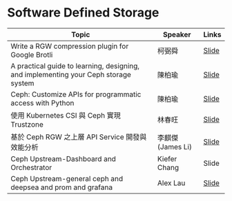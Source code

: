 # Software Defined Storage

| Topic       | Speaker        | Links |
|-------------|----------------|--------------|
| Write a RGW compression plugin for Google Brotli | 柯弼舜 | [Slide](https://drive.google.com/file/d/1G3cXu2djJXTFeYIKlw4paTX9242xR9Tt/view)|
| A practical guide to learning, designing, and implementing your Ceph storage system | 陳柏瑜 | [Slide](https://drive.google.com/file/d/1OFWQNkV81Oewv9GbzIM7MnPjG7xsu2fr/view?usp=sharing)|
| Ceph: Customize APIs for programmatic access with Python | 陳柏瑜 | [Slide](https://drive.google.com/file/d/1ePVer358ylwoLbjcgDvg1Apt-1IL3ZOk/view)|
| 使用 Kubernetes CSI 與 Ceph 實現 Trustzone | 林春旺 | [Slide](https://speakerdeck.com/q60563/shi-yong-kubernetes-csi-yu-ceph-shi-xian-trustzone) |
| 基於 Ceph RGW 之上層 API Service 開發與效能分析 | 李麒傑(James Li) | [Slide](https://speakerdeck.com/cijie/sdn-x-cloud-native-meetup-number-18) |
| Ceph Upstream-Dashboard and Orchestrator | Kiefer Chang | Slide |
| Ceph Upstream-general ceph and deepsea and prom and grafana | Alex Lau | [Slide](https://docs.google.com/presentation/d/1Mz_SLrLjtp4lX0M9OYaG04m2x0rU4t59V-Souct7DCY/edit?usp=drivesdk) |

